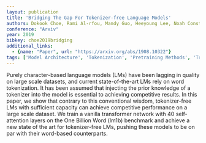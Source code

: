 ```yaml
---
layout: publication
title: 'Bridging The Gap For Tokenizer-free Language Models'
authors: Dokook Choe, Rami Al-rfou, Mandy Guo, Heeyoung Lee, Noah Constant
conference: "Arxiv"
year: 2019
bibkey: choe2019bridging
additional_links:
  - {name: "Paper", url: "https://arxiv.org/abs/1908.10322"}
tags: ['Model Architecture', 'Tokenization', 'Pretraining Methods', 'Transformer', 'Attention Mechanism']
---
```

Purely character-based language models (LMs) have been lagging in quality on
large scale datasets, and current state-of-the-art LMs rely on word
tokenization. It has been assumed that injecting the prior knowledge of a
tokenizer into the model is essential to achieving competitive results. In this
paper, we show that contrary to this conventional wisdom, tokenizer-free LMs
with sufficient capacity can achieve competitive performance on a large scale
dataset. We train a vanilla transformer network with 40 self-attention layers
on the One Billion Word (lm1b) benchmark and achieve a new state of the art for
tokenizer-free LMs, pushing these models to be on par with their word-based
counterparts.
